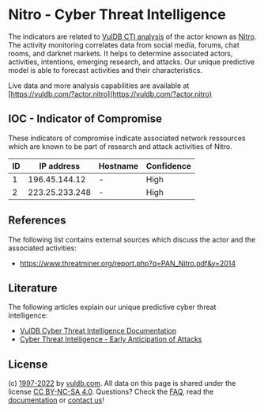 # Nitro - Cyber Threat Intelligence

The indicators are related to [VulDB CTI analysis](https://vuldb.com/?kb.cti) of the actor known as [Nitro](https://vuldb.com/?actor.nitro). The activity monitoring correlates data from social media, forums, chat rooms, and darknet markets. It helps to determine associated actors, activities, intentions, emerging research, and attacks. Our unique predictive model is able to forecast activities and their characteristics.

Live data and more analysis capabilities are available at [https://vuldb.com/?actor.nitro](https://vuldb.com/?actor.nitro)

## IOC - Indicator of Compromise

These indicators of compromise indicate associated network ressources which are known to be part of research and attack activities of Nitro.

ID | IP address | Hostname | Confidence
-- | ---------- | -------- | ----------
1 | 196.45.144.12 | - | High
2 | 223.25.233.248 | - | High

## References

The following list contains external sources which discuss the actor and the associated activities:

* https://www.threatminer.org/report.php?q=PAN_Nitro.pdf&y=2014

## Literature

The following articles explain our unique predictive cyber threat intelligence:

* [VulDB Cyber Threat Intelligence Documentation](https://vuldb.com/?kb.cti)
* [Cyber Threat Intelligence - Early Anticipation of Attacks](https://www.scip.ch/en/?labs.20201022)

## License

(c) [1997-2022](https://vuldb.com/?kb.changelog) by [vuldb.com](https://vuldb.com/?kb.about). All data on this page is shared under the license [CC BY-NC-SA 4.0](https://creativecommons.org/licenses/by-nc-sa/4.0/). Questions? Check the [FAQ](https://vuldb.com/?kb.faq), read the [documentation](https://vuldb.com/?kb) or [contact us](https://vuldb.com/?contact)!
